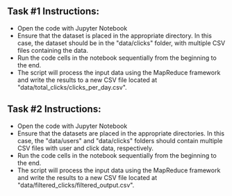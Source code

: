 ## Task #1 Instructions:

- Open the code with Jupyter Notebook 
- Ensure that the dataset is placed in the appropriate directory. In this case, the dataset should be in the "data/clicks" folder, with multiple CSV files containing the data.
- Run the code cells in the notebook sequentially from the beginning to the end.
- The script will process the input data using the MapReduce framework and write the results to a new CSV file located at "data/total_clicks/clicks_per_day.csv".


## Task #2 Instructions:

- Open the code with Jupyter Notebook 
- Ensure that the datasets are placed in the appropriate directories. In this case, the "data/users" and "data/clicks" folders should contain multiple CSV files with user and click data, respectively.
- Run the code cells in the notebook sequentially from the beginning to the end.
- The script will process the input data using the MapReduce framework and write the results to a new CSV file located at "data/filtered_clicks/filtered_output.csv".
